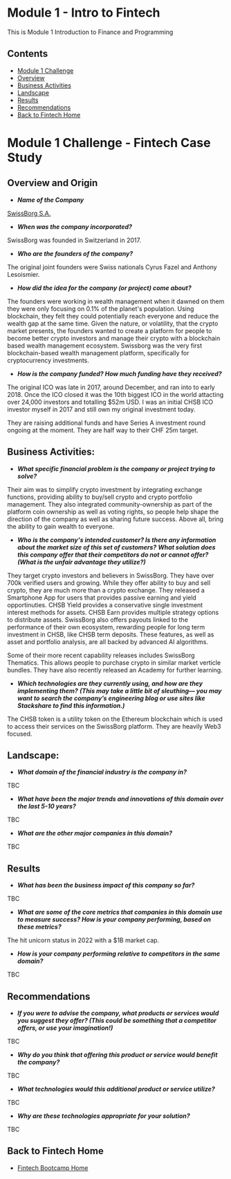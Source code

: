 # Module 1 - Intro to Fintech

This is Module 1 Introduction to Finance and Programming

## Contents

* [Module 1 Challenge](#module-1-challenge---fintech-case-study)
* [Overview](#overview-and-origin)
* [Business Activities](#business-activities)
* [Landscape](#landscape)
* [Results](#results)
* [Recommendations](#recommendations)
* [Back to Fintech Home](#back-to-fintech-home)

# Module 1 Challenge - Fintech Case Study

## Overview and Origin

* __*Name of the Company*__

[SwissBorg S.A.](https://swissborg.com/)

* __*When was the company incorporated?*__

SwissBorg was founded in Switzerland in 2017. 

* __*Who are the founders of the company?*__

The original joint founders were Swiss nationals Cyrus Fazel and Anthony Lesoismier.

* __*How did the idea for the company (or project) come about?*__

The founders were working in wealth management when it dawned on them they were only focusing on 0.1% of the planet's population. Using blockchain, they felt they could potentially reach everyone and reduce the wealth gap at the same time. Given the nature, or volatility, that the crypto market presents, the founders wanted to create a platform for people to become better crypto investors and manage their crypto with a blockchain based wealth management ecosystem. Swissborg was the very first blockchain-based wealth management platform, specifically for cryptocurrency investments.

* __*How is the company funded? How much funding have they received?*__

The original ICO was late in 2017, around December, and ran into to early 2018. Once the ICO closed it was the 10th biggest ICO in the world attacting over 24,000 investors and totalling $52m USD. I was an initial CHSB ICO investor myself in 2017 and still own my original investment today.

They are raising additional funds and have Series A investment round ongoing at the moment. They are half way to their CHF 25m target.

## Business Activities:

* __*What specific financial problem is the company or project trying to solve?*__

Their aim was to simplify crypto investment by integrating exchange functions, providing ability to buy/sell crypto and crypto portfolio management. They also integrated community-ownership as part of the platform coin ownership as well as voting rights, so people help shape the direction of the company as well as sharing future success. Above all, bring the ability to gain wealth to everyone.

* __*Who is the company's intended customer?  Is there any information about the market size of this set of customers?*__
  __*What solution does this company offer that their competitors do not or cannot offer? (What is the unfair advantage they utilize?)*__

They target crypto investors and believers in SwissBorg. They have over 700k verified users and growing. While they offer ability to buy and sell crypto, they are much more than a crypto exchange. They released a Smartphone App for users that provides passive earning and yield opportinuties. CHSB Yield provides a conservative single investment interest methods for assets. CHSB Earn provides multiple strategy options to distribute assets. SwissBorg also offers payouts linked to the performance of their own ecosystem, rewarding people for long term investment in CHSB, like CHSB term deposits. These features, as well as asset and portfolio analysis, are all backed by advanced AI algorithms.

Some of their more recent capability releases includes SwissBorg Thematics. This allows people to purchase crypto in similar market verticle bundles. They have also recently released an Academy for further learning.

* __*Which technologies are they currently using, and how are they implementing them?*__
  __*(This may take a little bit of sleuthing–– you may want to search the company’s engineering blog or use sites like Stackshare to find this information.)*__

The CHSB token is a utility token on the Ethereum blockchain which is used to access their services on the SwissBorg platform. They are heavily Web3 focused. 

## Landscape:

* __*What domain of the financial industry is the company in?*__

TBC

* __*What have been the major trends and innovations of this domain over the last 5-10 years?*__

TBC

* __*What are the other major companies in this domain?*__

TBC

## Results

* __*What has been the business impact of this company so far?*__

TBC

* __*What are some of the core metrics that companies in this domain use to measure success? How is your company performing, based on these metrics?*__

The hit unicorn status in 2022 with a $1B market cap.

* __*How is your company performing relative to competitors in the same domain?*__

TBC

## Recommendations

* __*If you were to advise the company, what products or services would you suggest they offer? (This could be something that a competitor offers, or use your imagination!)*__

TBC

* __*Why do you think that offering this product or service would benefit the company?*__

TBC

* __*What technologies would this additional product or service utilize?*__

TBC

* __*Why are these technologies appropriate for your solution?*__

TBC


## Back to Fintech Home

* [Fintech Bootcamp Home](https://github.com/d4np3/fintech)